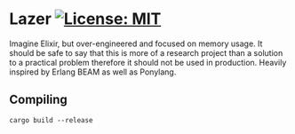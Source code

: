 # Lazer [![License: MIT](https://img.shields.io/badge/License-MIT-blue.svg)](https://github.com/kprotty/lazer/blob/master/LICENSE)

Imagine Elixir, but over-engineered and focused on memory usage. It should be safe to say that this is more of a research project than a solution to a practical problem therefore it should not be used in production. Heavily inspired by Erlang BEAM as well as Ponylang.

## Compiling
```
cargo build --release
```
